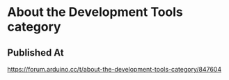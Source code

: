 # About the Development Tools category

## Published At

https://forum.arduino.cc/t/about-the-development-tools-category/847604
